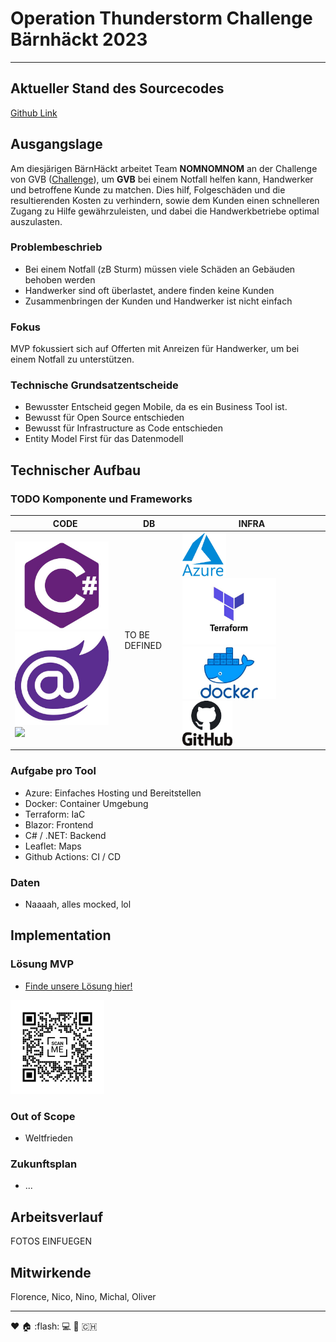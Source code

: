 # Operation Thunderstorm Challenge Bärnhäckt 2023
___

## Aktueller Stand des Sourcecodes
[Github Link](https://github.com/ninomllr/bernhackt-2023 "link to github repo")

## Ausgangslage
Am diesjärigen BärnHäckt arbeitet Team **NOMNOMNOM** an der Challenge von GVB ([Challenge](https://www.bernhackt.ch/challenge-gvb-thunderstorm/ "challenge description")), um **GVB** bei einem Notfall helfen kann, Handwerker und betroffene Kunde zu matchen. Dies hilf, Folgeschäden und die resultierenden Kosten zu verhindern, sowie dem Kunden einen schnelleren Zugang zu Hilfe gewährzuleisten, und dabei die Handwerkbetriebe optimal auszulasten.

### Problembeschrieb
* Bei einem Notfall (zB Sturm) müssen viele Schäden an Gebäuden behoben werden
* Handwerker sind oft überlastet, andere finden keine Kunden
* Zusammenbringen der Kunden und Handwerker ist nicht einfach

### Fokus
MVP fokussiert sich auf Offerten mit Anreizen für Handwerker, um bei einem Notfall zu unterstützen.

### Technische Grundsatzentscheide
* Bewusster Entscheid gegen Mobile, da es ein Business Tool ist.
* Bewusst für Open Source entschieden
* Bewusst für Infrastructure as Code entschieden
* Entity Model First für das Datenmodell

## Technischer Aufbau
### TODO Komponente und Frameworks
| CODE         | DB     | INFRA |
|--------------|-----------|------------|
| <img src="./assets/csharp_logo.jpeg" width="150"> <img src="./assets/blazor_logo.jpeg" width="150"> <img src="./assets/leaflet_logo.jpeg"> | TO BE DEFINED | <img src="./assets/azure_logo.jpeg" width="70"> <img src="./assets/teraform_logo.jpeg" width="150"> <img src="./assets/docker_logo.jpeg" width="150"> <img src="./assets/git_logo.jpeg" width="80">

### Aufgabe pro Tool
* Azure: Einfaches Hosting und Bereitstellen
* Docker: Container Umgebung
* Terraform: IaC
* Blazor: Frontend
* C# / .NET: Backend
* Leaflet: Maps
* Github Actions: CI / CD

### Daten
* Naaaah, alles mocked, lol

## Implementation

### Lösung MVP
* [Finde unsere Lösung hier!](https://gvb-10534.azurewebsites.net/ "link to webpage")

<img src="./assets/qrcode.png" width="150">

### Out of Scope
* Weltfrieden

### Zukunftsplan
* ...

## Arbeitsverlauf
FOTOS EINFUEGEN


## Mitwirkende
Florence, Nico, Nino, Michal, Oliver
___

:heart: :house: :flash: :computer: :bear: :switzerland:
